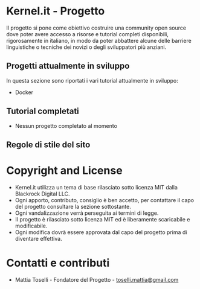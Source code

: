 # Kernel.it - Progetto
Il progetto si pone come obiettivo costruire una community open source dove poter avere accesso a risorse e
tutorial completi disponibili, rigorosamente in italiano, in modo da poter abbattere alcune delle barriere linguistiche o tecniche dei novizi o degli sviluppatori più anziani.


## Progetti attualmente in sviluppo
In questa sezione sono riportati i vari tutorial attualmente in sviluppo:
* Docker


## Tutorial completati
* Nessun progetto completato al momento


## Regole di stile del sito


# Copyright and License
* Kernel.it utilizza un tema di base rilasciato sotto licenza MIT dalla Blackrock Digital LLC.
* Ogni apporto, contributo, consiglio è ben accetto, per contattare il capo del progetto consultare la sezione sottostante.
* Ogni vandalizzazione verrà perseguita ai termini di legge.
* Il progetto è rilasciato sotto licenza MIT ed è liberamente scaricabile e modificabile.
* Ogni modifica dovrà essere approvata dal capo del progetto prima di diventare effettiva.

# Contatti e contributi
* Mattia Toselli - Fondatore del Progetto - toselli.mattia@gmail.com
